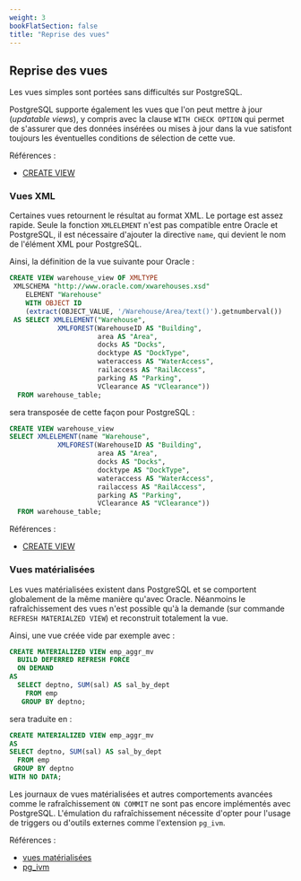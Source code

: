 ```yaml
---
weight: 3
bookFlatSection: false
title: "Reprise des vues"
---
```


## Reprise des vues

Les vues simples sont portées sans difficultés sur PostgreSQL.

PostgreSQL supporte également les vues que l'on peut mettre à jour 
(_updatable views_), y compris avec la clause `WITH CHECK OPTION` qui permet 
de s'assurer que des données insérées ou mises à jour dans la vue satisfont 
toujours les éventuelles conditions de sélection de cette vue.

Références :

* [CREATE VIEW](https://docs.postgresql.fr/current/sql-createview.html)

### Vues XML

Certaines vues retournent le résultat au format XML. Le portage est assez rapide. 
Seule la fonction `XMLELEMENT` n'est pas compatible entre Oracle et PostgreSQL, 
il est nécessaire d'ajouter la directive `name`, qui devient le nom de l'élément 
XML pour PostgreSQL.

Ainsi, la définition de la vue suivante pour Oracle :

```sql
CREATE VIEW warehouse_view OF XMLTYPE
 XMLSCHEMA "http://www.oracle.com/xwarehouses.xsd" 
    ELEMENT "Warehouse"
    WITH OBJECT ID 
    (extract(OBJECT_VALUE, '/Warehouse/Area/text()').getnumberval())
 AS SELECT XMLELEMENT("Warehouse",
            XMLFOREST(WarehouseID AS "Building",
                      area AS "Area",
                      docks AS "Docks",
                      docktype AS "DockType",
                      wateraccess AS "WaterAccess",
                      railaccess AS "RailAccess",
                      parking AS "Parking",
                      VClearance AS "VClearance"))
  FROM warehouse_table;
```

sera transposée de cette façon pour PostgreSQL :

```sql
CREATE VIEW warehouse_view
SELECT XMLELEMENT(name "Warehouse",
            XMLFOREST(WarehouseID AS "Building",
                      area AS "Area",
                      docks AS "Docks",
                      docktype AS "DockType",
                      wateraccess AS "WaterAccess",
                      railaccess AS "RailAccess",
                      parking AS "Parking",
                      VClearance AS "VClearance"))
  FROM warehouse_table;
```

Références :

* [CREATE VIEW](https://docs.postgresql.fr/current/sql-createview.html)

### Vues matérialisées

Les vues matérialisées existent dans PostgreSQL et se comportent globalement 
de la même manière qu'avec Oracle. Néanmoins le rafraîchissement des vues 
n'est possible qu'à la demande (sur commande `REFRESH MATERIALZED VIEW`) et 
reconstruit totalement la vue.

Ainsi, une vue créée vide par exemple avec :

```sql
CREATE MATERIALIZED VIEW emp_aggr_mv
  BUILD DEFERRED REFRESH FORCE
  ON DEMAND
AS
  SELECT deptno, SUM(sal) AS sal_by_dept
    FROM emp
   GROUP BY deptno;
```

sera traduite en :

```sql
CREATE MATERIALIZED VIEW emp_aggr_mv
AS
SELECT deptno, SUM(sal) AS sal_by_dept
  FROM emp
 GROUP BY deptno
WITH NO DATA;
```

Les journaux de vues matérialisées et autres comportements avancées comme le
rafraîchissement `ON COMMIT` ne sont pas encore implémentés avec PostgreSQL.
L'émulation du rafraîchissement nécessite d'opter pour l'usage de triggers ou
d'outils externes comme l'extension `pg_ivm`.

Références :

* [vues matérialisées](https://docs.postgresql.fr/current/sql-creatematerializedview.html)
* [pg_ivm](https://github.com/sraoss/pg_ivm)